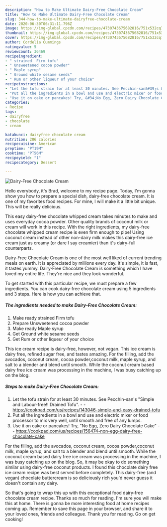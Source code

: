 ```yaml
---
description: "How to Make Ultimate Dairy‐Free Chocolate Cream"
title: "How to Make Ultimate Dairy‐Free Chocolate Cream"
slug: 344-how-to-make-ultimate-dairyfree-chocolate-cream
date: 2020-06-30T06:31:11.796Z
image: https://img-global.cpcdn.com/recipes/4730743675682816/751x532cq70/dairy-free-chocolate-cream-recipe-main-photo.jpg
thumbnail: https://img-global.cpcdn.com/recipes/4730743675682816/751x532cq70/dairy-free-chocolate-cream-recipe-main-photo.jpg
cover: https://img-global.cpcdn.com/recipes/4730743675682816/751x532cq70/dairy-free-chocolate-cream-recipe-main-photo.jpg
author: Cordelia Cummings
ratingvalue: 5
reviewcount: 36469
recipeingredient:
- " strained  Firm tofu"
- " Unsweetened cocoa powder"
- " Maple syrup"
- " Ground white sesame seeds"
- " Rum or other liqueur of your choice"
recipeinstructions:
- "Let the tofu strain for at least 30 minutes. See Pecchin-san&#39;s &#34;Simple and Labour-free!! Drained Tofu&#34;.  https://cookpad.com/us/recipes/143046-simple-and-easy-drained-tofu"
- "Put all the ingredients in a bowl and use and electric mixer or food processor to mix very well, until smooth and free of any lumps."
- "Use it on cake or pancakes! Try, &#34;No Egg, Zero Dairy Chocolate Cake&#34;  https://cookpad.com/us/recipes/156474-non-egg-dairy-free-chocolate-cake"
categories:
- Recipe
tags:
- dairyfree
- chocolate
- cream

katakunci: dairyfree chocolate cream 
nutrition: 206 calories
recipecuisine: American
preptime: "PT19M"
cooktime: "PT56M"
recipeyield: "1"
recipecategory: Dessert

---
```



![Dairy‐Free Chocolate Cream](https://img-global.cpcdn.com/recipes/4730743675682816/751x532cq70/dairy-free-chocolate-cream-recipe-main-photo.jpg)

Hello everybody, it's Brad, welcome to my recipe page. Today, I'm gonna show you how to prepare a special dish, dairy‐free chocolate cream. It is one of my favorites food recipes. For mine, I will make it a little bit unique. This will be really delicious.

This easy dairy-free chocolate whipped cream takes minutes to make and uses everyday cocoa powder. Other quality brands of coconut milk or cream will work in this recipe. With the right ingredients, my dairy-free chocolate whipped cream recipe is even firm enough to pipe! Using coconut cream instead of other non-dairy milk makes this dairy-free ice cream just as creamy (or dare I say creamier) than it&#39;s dairy-full counterparts.

Dairy‐Free Chocolate Cream is one of the most well liked of current trending meals on earth. It is appreciated by millions every day. It's simple, it is fast, it tastes yummy. Dairy‐Free Chocolate Cream is something which I have loved my entire life. They're nice and they look wonderful.


To get started with this particular recipe, we must prepare a few ingredients. You can cook dairy‐free chocolate cream using 5 ingredients and 3 steps. Here is how you can achieve that.

<!--inarticleads1-->

##### The ingredients needed to make Dairy‐Free Chocolate Cream:

1. Make ready  strained  Firm tofu
1. Prepare  Unsweetened cocoa powder
1. Make ready  Maple syrup
1. Get  Ground white sesame seeds
1. Get  Rum or other liqueur of your choice


This ice cream recipe is dairy-free, however, not vegan. This ice cream is dairy free, refined sugar free, and tastes amazing. For the filling, add the avocados, coconut cream, cocoa powder,coconut milk, maple syrup, and salt to a blender and blend until smooth. While the coconut cream based dairy free ice cream was processing in the machine, I was busy catching up on the blog. 

<!--inarticleads2-->

##### Steps to make Dairy‐Free Chocolate Cream:

1. Let the tofu strain for at least 30 minutes. See Pecchin-san&#39;s &#34;Simple and Labour-free!! Drained Tofu&#34;. -  - https://cookpad.com/us/recipes/143046-simple-and-easy-drained-tofu
1. Put all the ingredients in a bowl and use and electric mixer or food processor to mix very well, until smooth and free of any lumps.
1. Use it on cake or pancakes! Try, &#34;No Egg, Zero Dairy Chocolate Cake&#34; -  - https://cookpad.com/us/recipes/156474-non-egg-dairy-free-chocolate-cake


For the filling, add the avocados, coconut cream, cocoa powder,coconut milk, maple syrup, and salt to a blender and blend until smooth. While the coconut cream based dairy free ice cream was processing in the machine, I was busy catching up on the blog. So, it may be okay to do something similar using dairy-free coconut products. I found this chocolate dairy free ice cream recipe was best served before completely. This dairy-free (and vegan) chocolate buttercream is so deliciously rich you&#39;d never guess it doesn&#39;t contain any dairy. 

So that's going to wrap this up with this exceptional food dairy‐free chocolate cream recipe. Thanks so much for reading. I'm sure you will make this at home. There is gonna be more interesting food at home recipes coming up. Remember to save this page in your browser, and share it to your loved ones, friends and colleague. Thank you for reading. Go on get cooking!
